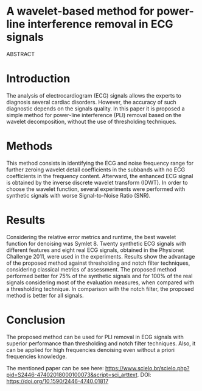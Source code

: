 # A wavelet-based method for power-line interference removal in ECG signals
ABSTRACT

# Introduction

The analysis of electrocardiogram (ECG) signals allows the experts to diagnosis several cardiac disorders. However, the accuracy of such diagnostic depends on the signals quality. In this paper it is proposed a simple method for power-line interference (PLI) removal based on the wavelet decomposition, without the use of thresholding techniques.

# Methods

This method consists in identifying the ECG and noise frequency range for further zeroing wavelet detail coefficients in the subbands with no ECG coefficients in the frequency content. Afterward, the enhanced ECG signal is obtained by the inverse discrete wavelet transform (IDWT). In order to choose the wavelet function, several experiments were performed with synthetic signals with worse Signal-to-Noise Ratio (SNR).

# Results

Considering the relative error metrics and runtime, the best wavelet function for denoising was Symlet 8. Twenty synthetic ECG signals with different features and eight real ECG signals, obtained in the Physionet Challenge 2011, were used in the experiments. Results show the advantage of the proposed method against thresholding and notch filter techniques, considering classical metrics of assessment. The proposed method performed better for 75% of the synthetic signals and for 100% of the real signals considering most of the evaluation measures, when compared with a thresholding technique. In comparison with the notch filter, the proposed method is better for all signals.

# Conclusion

The proposed method can be used for PLI removal in ECG signals with superior performance than thresholding and notch filter techniques. Also, it can be applied for high frequencies denoising even without a priori frequencies knowledge.

The mentioned paper can be see here: https://www.scielo.br/scielo.php?pid=S2446-47402018000100073&script=sci_arttext. DOI: https://doi.org/10.1590/2446-4740.01817
